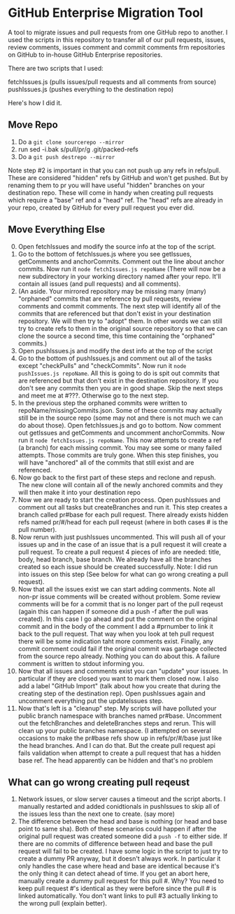GitHub Enterprise Migration Tool
==============

A tool to migrate issues and pull requests from one GitHub repo to another. I used the scripts in this repository to 
transfer all of our pull requests, issues, review comments, issues comment and commit comments frm repositories on GitHub
to in-house GitHub Enterprise repositories.

There are two scripts that I used:

fetchIssues.js (pulls issues/pull requests and all comments from source)
pushIssues.js (pushes everything to the destination repo)

Here's how I did it.

Move Repo
-----

1. Do a ```git clone sourcerepo --mirror```
2. run sed -i.bak s/pull/pr/g <your repo>.git/packed-refs
3. Do a ```git push destrepo --mirror```

Note step #2 is important in that you can not push up any refs in refs/pull. These are considered "hidden" refs by GitHub
and won't get pushed. But by renaming them to pr you will have useful "hidden" branches on your destination repo. These
will come in handy when creating pull requests which require a "base" ref and a "head" ref. The "head" refs are already
in your repo, created by GitHub for every pull request you ever did.

Move Everything Else
--------

0. Open fetchIssues and modify the source info at the top of the script.
1. Go to the bottom of fetchIssues.js where you see getIssues, getComments and anchorCommits. Comment out the line about anchor commits. Now run it ```node fetchIssues.js repoName``` (There will now be a new subdirectory in your working directory named after your repo. It'll contain all issues (and pull requests) and all comments).
2. (An aside. Your mirrored repository may be missing many (many) "orphaned" commits that are reference by pull requests, review comments and commit comments. The next step will identify all of the commits that are referenced but that don't exist in your destination repository. We will then try to "adopt" them. In other words we can still try to create refs to them in the original source repository so that we can clone the source a second time, this time containing the "orphaned" commits.)
3. Open pushIssues.js and modify the dest info at the top of the script
4. Go to the bottom of pushIssues.js and comment out all of the tasks except "checkPulls" and "checkCommits". Now run it ```node pushIssues.js repoName```. All this is going to do is spit out commits that are referenced but that don't exist in the destination repository. If you don't see any commits then you are in good shape. Skip the next steps and meet me at #???. Otherwise go to the next step.
5. In the previous step the orphaned commits were written to repoName/missingCommits.json. Some of these commits may actually still be in the source repo (some may not and there is not much we can do about those). Open fetchIssues.js and go to bottom. Now comment out getIssues and getComments and uncomment anchorCommits. Now run it ```node fetchIssues.js repoName```. This now attempts to create a ref (a branch) for each missing commit. You may see some or many failed attempts. Those commits are truly gone. When this step finishes, you will have "anchored" all of the commits that still exist and are referenced.
6. Now go back to the first part of these steps and reclone and repush. The new clone will contain all of the newly anchored commits and they will then make it into your destination repo
7. Now we are ready to start the creation process. Open pushIssues and comment out all tasks but createBranches and run it. This step creates a branch called pr#base for each pull request. There already exists hidden refs named pr/#/head for each pull reqeust (where in both cases # is the pull number).
8. Now rerun with just pushIssues uncommented. This will push all of your issues up and in the case of an issue that is a pull request it will create a pull request. To create a pull request 4 pieces of info are needed: title, body, head branch, base branch. We already have all the branches created so each issue should be created successfully. Note: I did run into issues on this step (See below for what can go wrong creating a pull request).
9. Now that all the issues exist we can start adding comments. Note all non-pr issue comments will be created without problem. Some review comments will be for a commit that is no longer part of the pull reqeust (again this can happen if someone did a push -f after the pull was created). In this case I go ahead and put the comment on the original commit and in the body of the comment I add a #prnumber to link it back to the pull request. That way when you look at teh pull request there will be some indication taht more comments exist. Finally, any commit comment could fail if the original commit was garbage collected from the source repo already. Nothing you can do about this. A failure comment is written to stdout informing you.
10. Now that all issues and comments exist you can "update" your issues. In particular if they are closed you want to mark them closed now. I also add a label "GitHub Import" (talk about how you create that during the creating step of the destination rep). Open pushIssues again and uncomment everything put the updateIssues step.
11. Now that's left is a "cleanup" step. My scripts will have polluted your public branch namespace with branches named pr#base. Uncomment out the fetchBranches and deleteBranches steps and rerun. This will clean up your public branches namespace. (I attempted on several occasions to make the pr#base refs show up in refs/pr/#/base just like the head branches. And I can do that. But the create pull request api fails validation when attempt to create a pull request that has a hidden base ref. The head apparently can be hidden and that's no problem




What can go wrong creating pull reqeust
---------
1. Network issues, or slow server causes a timeout and the script aborts. I manually restarted and added conidtionals in pushIssues to skip all of the issues less than the next one to create. (say more)
2. The difference between the head and base is nothing (or head and base point to same sha). Both of these scenarios could happen if after the original pull request was created someone did a ```push -f``` to either side. If there are no commits of difference between head and base the pull request will fail to be created. I have some logic in the script to just try to create a dummy PR anyway, but it doesn't always work. In particular it only handles the case where head and base are identical because it's the only thing it can detect ahead of time. If you get an abort here, manually create a dummy pull request for this pull #. Why? You need to keep pull request #'s identical as they were before since the pull # is linked automatically. You don't want links to pull #3 actually linking to the wrong pull (explain better).

